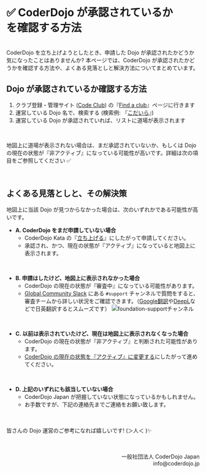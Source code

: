 # ✅ CoderDojo が承認されているか<br>を確認する方法
<br>
CoderDojo を立ち上げようとしたとき、申請した Dojo が承認されたかどうか気になったことはありませんか? 本ページでは、CoderDojo が承認されたかどうかを確認する方法や、よくある見落としと解決方法についてまとめています。

## Dojo が承認されているか確認する方法

1. クラブ登録・管理サイト (<a href='https://codeclub.org/en/coderdojo-community'>Code Club</a>) の『[Find a club](https://codeclub.org/find)』ページに行きます
2. 運営している Dojo 名で、検索する (検索例: 『[こだいら](https://codeclub.org/find?search=こだいら)』)
3. 運営している Dojo が承認されていれば、リストに道場が表示されます

<br>

地図上に道場が表示されない場合は、まだ承認されていないか、もしくは Dojo の現在の状態が『非アクティブ』になっている可能性が高いです。詳細は次の項目をご参照してください ✅

<br>


## よくある見落としと、その解決策

地図上に当該 Dojo が見つからなかった場合は、次のいずれかである可能性が高いです。

- **A. CoderDojo をまだ申請していない場合**
  - CoderDojo Kata の『[立ち上げる](/kata#startup)』にしたがって申請してください。
  - 承認され、かつ、現在の状態が『アクティブ』になっていると地図上に表示されます。

<br>

- **B. 申請はしたけど、地図上に表示されなかった場合**
  - CoderDojo の現在の状態が『審査中』になっている可能性があります。
  - [Global Community Slack](https://coderdojo.jp/kata#global-community-slack) にある `#support` チャンネルで質問をすると、審査チームから詳しい状況をご確認できます。（[Google翻訳](https://translate.google.co.jp/?hl=ja&sl=ja&tl=en&op=translate)や[DeepL](https://www.deepl.com/ja/translator)などで日英翻訳するとスムーズです）
    ![foundation-supportチャンネル](https://i.gyazo.com/0931ccad2aacd0ad72e20d42913ad648.png)

<br>

- **C. 以前は表示されていたけど、現在は地図上に表示されなくなった場合**
  - CoderDojo の現在の状態が『非アクティブ』と判断された可能性があります。
  - [CoderDojo の現在の状態を『アクティブ』に変更する](/docs/how-to-change-dojo-status)にしたがって進めてください。

<br>

- **D. 上記のいずれにも該当していない場合**
  - CoderDojo Japan が把握していない状態になっているかもしれません。
  - お手数ですが、下記の連絡先までご連絡をお願い致します。

　

皆さんの Dojo 運営のご参考になれば嬉しいです! (＞人＜ )✨

　

<div align="right">
一般社団法人 CoderDojo Japan<br>
info@coderdojo.jp
</div>




